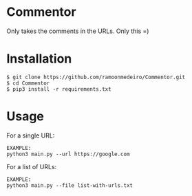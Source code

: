 # Commentor
Only takes the comments in the URLs. Only this =)

# Installation
```
$ git clone https://github.com/ramoonmedeiro/Commentor.git
$ cd Commentor
$ pip3 install -r requirements.txt
```
# Usage

For a single URL:

```
EXAMPLE:
python3 main.py --url https://google.com
```

For a list of URLs:

```
EXAMPLE:
python3 main.py --file list-with-urls.txt
```
